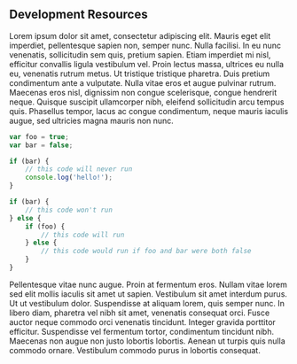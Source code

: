 ## Development Resources

Lorem ipsum dolor sit amet, consectetur adipiscing elit. Mauris eget elit imperdiet, pellentesque sapien non, semper nunc. Nulla facilisi. In eu nunc venenatis, sollicitudin sem quis, pretium sapien. Etiam imperdiet mi nisl, efficitur convallis ligula vestibulum vel. Proin lectus massa, ultrices eu nulla eu, venenatis rutrum metus. Ut tristique tristique pharetra. Duis pretium condimentum ante a vulputate. Nulla vitae eros et augue pulvinar rutrum. Maecenas eros nisl, dignissim non congue scelerisque, congue hendrerit neque. Quisque suscipit ullamcorper nibh, eleifend sollicitudin arcu tempus quis. Phasellus tempor, lacus ac congue condimentum, neque mauris iaculis augue, sed ultricies magna mauris non nunc.

```javascript
var foo = true;
var bar = false;

if (bar) {
    // this code will never run
    console.log('hello!');
}

if (bar) {
    // this code won't run
} else {
    if (foo) {
        // this code will run
    } else {
        // this code would run if foo and bar were both false
    }
}
```

Pellentesque vitae nunc augue. Proin at fermentum eros. Nullam vitae lorem sed elit mollis iaculis sit amet ut sapien. Vestibulum sit amet interdum purus. Ut ut vestibulum dolor. Suspendisse at aliquam lorem, quis semper nunc. In libero diam, pharetra vel nibh sit amet, venenatis consequat orci. Fusce auctor neque commodo orci venenatis tincidunt. Integer gravida porttitor efficitur. Suspendisse vel fermentum tortor, condimentum tincidunt nibh. Maecenas non augue non justo lobortis lobortis. Aenean ut turpis quis nulla commodo ornare. Vestibulum commodo purus in lobortis consequat.